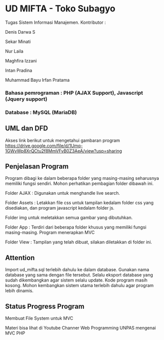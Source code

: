 # UD MIFTA - Toko Subagyo

Tugas Sistem Informasi Manajemen.
Kontributor : 

Denis Darwa S

Sekar Minati

Nur Laila

Maghfira Izzani

Intan Pradina

Muhammad Bayu Irfan Pratama

### Bahasa pemrograman : PHP (AJAX Support), Javascript (Jquery support)

### Database : MySQL (MariaDB)

## UML dan DFD
Akses link berikut untuk mengetahui gambaran program
	https://drive.google.com/file/d/1Umq-1GWvWp8XrQCtu2f8MmVFvB0Z3AeA/view?usp=sharing

## Penjelasan Program
Program dibagi ke dalam beberapa folder yang masing-masing seharusnya memiliki fungsi sendiri. Mohon perhatikan pembagian folder dibawah ini.

Folder AJAX : Digunakan untuk menghandle live search. 

Folder Assets : Letakkan file css untuk tampilan kedalam folder css yang disediakan, dan program javascript kedalam folder js. 

Folder img untuk meletakkan semua gambar yang dibutuhkan.

Folder App : Terdiri dari beberapa folder khusus yang memiliki fungsi masing-masing. Program menerapkan MVC

Folder View : Tampilan yang telah dibuat, silakan diletakkan di folder ini.

## Attention
Import ud_mifta.sql terlebih dahulu ke dalam database. Gunakan nama database yang sama dengan file tersebut. Selalu eksport database yang sudah dikembangkan agar sistem selalu update.
Kode program masih kosong. Mohon kembangkan sistem utama terlebih dahulu agar program lebih dinamis.

## Status Progress Program
Membuat File System untuk MVC

Materi bisa lihat di Youtube Channer Web Programming UNPAS mengenai MVC PHP
